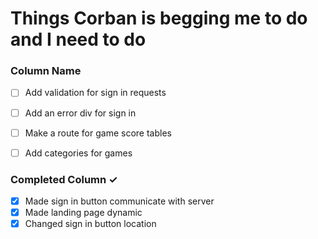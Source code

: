 # Things Corban is begging me to do and I need to do

### Column Name
- [ ] Add validation for sign in requests
- [ ] Add an error div for sign in
- [ ] Make a route for game score tables
- [ ] Add categories for games


### Completed Column ✓
- [x] Made sign in button communicate with server
- [x] Made landing page dynamic
- [x] Changed sign in button location